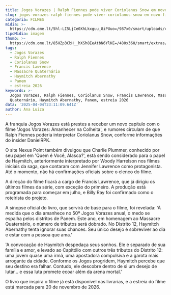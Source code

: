 ```yaml
---
title: Jogos Vorazes | Ralph Fiennes pode viver Coriolanus Snow em novo filme
slug: jogos-vorazes-ralph-fiennes-pode-viver-coriolanus-snow-em-novo-filme
categoria: FILMES
midia: >-
  https://cdn.ome.lt/5hl-LI5LjCe0XhLkxguu_8iPUuo=/987x0/smart/uploads/conteudo/fotos/Design_sem_nome_-_2025-04-04T192626.240.png
tipoMidia: imagem
thumb: >-
  https://cdn.ome.lt/85HZp3CbH__hXSh8EeAtbN6YlKE=/480x360/smart/extras/conteudos/Design_sem_nome_-_2025-04-04T192626.240.png
tags:
  - Jogos Vorazes
  - Ralph Fiennes
  - Coriolanus Snow
  - Francis Lawrence
  - Massacre Quaternário
  - Haymitch Abernathy
  - Panem
  - estreia 2026
keywords: >-
  Jogos Vorazes, Ralph Fiennes, Coriolanus Snow, Francis Lawrence, Massacre
  Quaternário, Haymitch Abernathy, Panem, estreia 2026
data: '2025-04-04T23:11:09.641Z'
author: Ana Luiza
---
```


A franquia Jogos Vorazes está prestes a receber um novo capítulo com o filme 'Jogos Vorazes: Amanhecer na Colheita', e rumores circulam de que Ralph Fiennes poderia interpretar Coriolanus Snow, conforme informações do insider DanielRPK.

O site Nexus Point também divulgou que Charlie Plummer, conhecido por seu papel em 'Quem é Você, Alasca?', está sendo considerado para o papel de Haymitch, anteriormente interpretado por Woody Harrelson nos filmes iniciais da saga, que contaram com Jennifer Lawrence como protagonista. Até o momento, não há confirmações oficiais sobre o elenco do filme.

A direção do filme ficará a cargo de Francis Lawrence, que já dirigiu os últimos filmes da série, com exceção do primeiro. A produção está programada para começar em julho, e Billy Ray foi confirmado como o roteirista do projeto.

A sinopse oficial do livro, que servirá de base para o filme, foi revelada: 'À medida que o dia amanhece no 50º Jogos Vorazes anual, o medo se espalha pelos distritos de Panem. Este ano, em homenagem ao Massacre Quaternário, o número de tributos será dobrado. No Distrito 12, Haymitch Abernathy tenta ignorar suas chances. Seu único desejo é sobreviver ao dia e estar com a pessoa que ama.'

'A convocação de Haymitch despedaça seus sonhos. Ele é separado de sua família e amor, e levado ao Capitólio com outros três tributos do Distrito 12: uma jovem quase uma irmã, uma apostadora compulsiva e a garota mais arrogante da cidade. Conforme os Jogos progridem, Haymitch percebe que seu destino era falhar. Contudo, ele descobre dentro de si um desejo de lutar... e essa luta promete ecoar além da arena mortal.'

O livro que inspira o filme já está disponível nas livrarias, e a estreia do filme está marcada para 20 de novembro de 2026.
